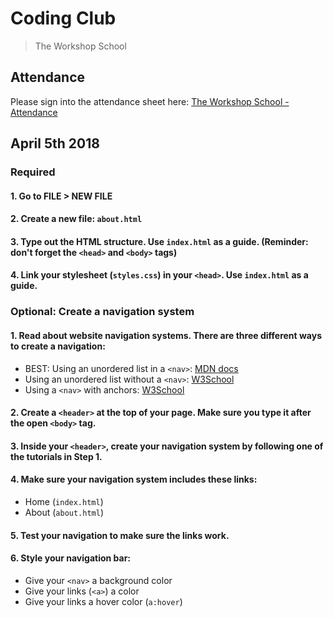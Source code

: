 # Coding Club
> The Workshop School

## Attendance
Please sign into the attendance sheet here: [The Workshop School - Attendance](https://gist.github.com/billimarie/29caf195a1b5dc2d20a324da6f9e1c51)

## April 5th 2018
### Required
#### 1. Go to FILE > NEW FILE
#### 2. Create a new file: `about.html`
#### 3. Type out the HTML structure. Use `index.html` as a guide. (Reminder: don't forget the `<head>` and `<body>` tags)
#### 4. Link your stylesheet (`styles.css`) in your `<head>`. Use `index.html` as a guide. 

### Optional: Create a navigation system
#### 1. Read about website navigation systems. There are three different ways to create a navigation:
- BEST: Using an unordered list in a `<nav>`: [MDN docs](https://developer.mozilla.org/en-US/docs/Web/HTML/Element/nav)
- Using an unordered list without a `<nav>`: [W3School](https://www.w3schools.com/Css/css_navbar.asp)
- Using a `<nav>` with anchors: [W3School](https://www.w3schools.com/TAgs/tag_nav.asp)
#### 2. Create a `<header>` at the top of your page. Make sure you type it after the open `<body>` tag.
#### 3. Inside your `<header>`, create your navigation system by following one of the tutorials in Step 1.
#### 4. Make sure your navigation system includes these links:
- Home (`index.html`)
- About (`about.html`)
#### 5. Test your navigation to make sure the links work.
#### 6. Style your navigation bar:
  - Give your `<nav>` a background color
  - Give your links (`<a>`) a color
  - Give your links a hover color (`a:hover`)
